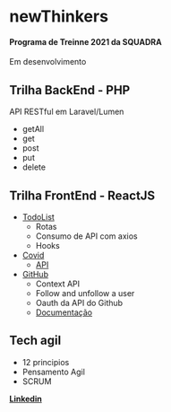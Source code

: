 # newThinkers
<h4>Programa de Treinne 2021 da SQUADRA</h4>

Em desenvolvimento


<h2>Trilha BackEnd - PHP</h2>
<p>API RESTful em Laravel/Lumen</p>

  - getAll 
  - get
  - post
  - put
  - delete

<h2>Trilha FrontEnd - ReactJS</h2>

  - <a href="https://github.com/felipecarvalhogodoi98/newThinkers/tree/main/React/todolist">TodoList</a>
    - Rotas
    - Consumo de API com axios
    - Hooks
  - <a href="https://github.com/felipecarvalhogodoi98/newThinkers/tree/main/React/covid">Covid</a>
    - <a href="https://github.com/M-Media-Group/Covid-19-API">API</a> 
  - <a href="https://github.com/felipecarvalhogodoi98/newThinkers/tree/main/React/github">GitHub</a>
    - Context API
    - Follow and unfollow a user
    - Oauth da API do Github
    - <a href="https://docs.github.com/en/rest">Documentação</a> 
  
<h2>Tech agil</h2>
  
  - 12 principios
  - Pensamento Agil
  - SCRUM


<b><a href="www.linkedin.com/in/felipe-carvalho-godoi-164a05189">Linkedin</a></b>
